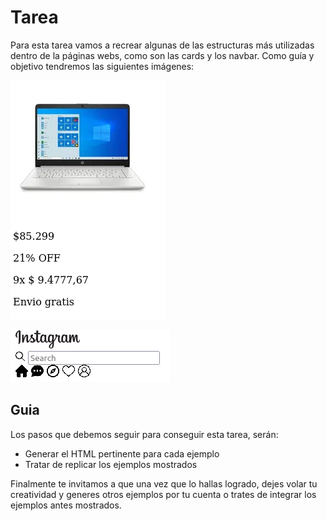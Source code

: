 # Tarea

Para esta tarea vamos a recrear algunas de las estructuras más utilizadas dentro de la páginas webs, como son las cards y los navbar. Como guía y objetivo tendremos
las siguientes imágenes:

![ejemplo_card](card.png)

![ejemplo_navbar](navbar.png)

## Guia

Los pasos que debemos seguir para conseguir esta tarea, serán:

- Generar el HTML pertinente para cada ejemplo
- Tratar de replicar los ejemplos mostrados

Finalmente te invitamos a que una vez que lo hallas logrado, dejes volar tu creatividad y generes otros ejemplos por tu cuenta o trates de integrar los ejemplos
antes mostrados.
